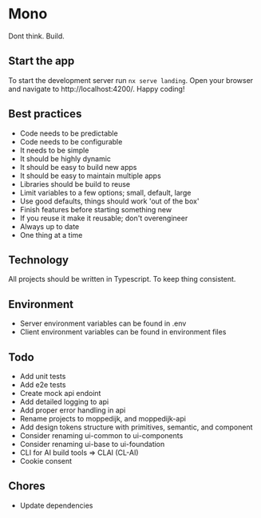# Mono

Dont think. Build.

## Start the app

To start the development server run `nx serve landing`. Open your browser and navigate to http://localhost:4200/. Happy coding!

## Best practices

- Code needs to be predictable
- Code needs to be configurable
- It needs to be simple
- It should be highly dynamic
- It should be easy to build new apps
- It should be easy to maintain multiple apps
- Libraries should be build to reuse
- Limit variables to a few options; small, default, large
- Use good defaults, things should work 'out of the box'
- Finish features before starting something new
- If you reuse it make it reusable; don't overengineer
- Always up to date
- One thing at a time

## Technology

All projects should be written in Typescript. To keep thing consistent.

## Environment

- Server environment variables can be found in .env
- Client environment variables can be found in environment files

## Todo

- Add unit tests
- Add e2e tests
- Create mock api endoint
- Add detailed logging to api
- Add proper error handling in api
- Rename projects to moppedijk, and moppedijk-api
- Add design tokens structure with primitives, semantic, and component
- Consider renaming ui-common to ui-components
- Consider renaming ui-base to ui-foundation
- CLI for AI build tools => CLAI (CL-AI)
- Cookie consent

## Chores

- Update dependencies
